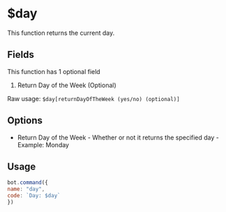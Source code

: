 # $day

This function returns the current day.

## Fields

This function has 1 optional field

1. Return Day of the Week \(Optional\)

Raw usage: `$day[returnDayOfTheWeek (yes/no) (optional)]`

## Options

* Return Day of the Week - Whether or not it returns the specified day - Example: Monday

## Usage

```javascript
bot.command({
name: "day",
code: `Day: $day`
})
```

